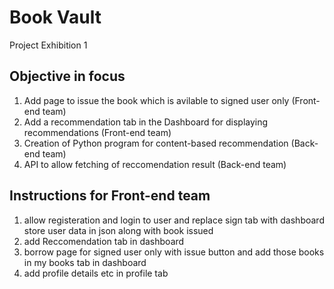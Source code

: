 # Book Vault
Project Exhibition 1

## Objective in focus

1. Add page to issue the book which is avilable to signed user only (Front-end team)
2. Add a recommendation tab in the Dashboard for displaying recommendations (Front-end team)
3. Creation of Python program for content-based recommendation (Back-end team)
4. API to allow fetching of reccomendation result (Back-end team)

## Instructions for Front-end team
1. allow registeration and login to user and replace sign tab with dashboard store user data in json along with book issued
2. add Reccomendation tab in dashboard
3. borrow page for signed user only with issue button and add those books in my books tab in dashboard
4. add profile details etc in profile tab

